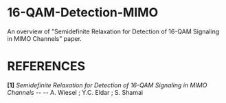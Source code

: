 # 16-QAM-Detection-MIMO
 An overview of "Semidefinite Relaxation for Detection of 16-QAM Signaling in MIMO Channels" paper.

# REFERENCES
**[1]** _Semidefinite Relaxation for Detection of 16-QAM Signaling in MIMO Channels_ -- -- A. Wiesel ; Y.C. Eldar ; S. Shamai
